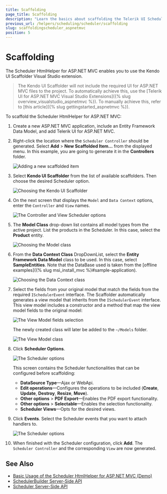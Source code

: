 ```yaml
---
title: Scaffolding
page_title: Scaffolding
description: "Learn the basics about scaffolding the Telerik UI Scheduler HtmlHelper for ASP.NET MVC by using the Scaffolder extension for Visual Studio"
previous_url: /helpers/scheduling/scheduler/scaffolding
slug: scaffoldingscheduler_aspnetmvc
position: 5
---
```


# Scaffolding

The Scheduler HtmlHelper for ASP.NET MVC enables you to use the Kendo UI Scaffolder Visual Studio extension.

> The Kendo UI Scaffolder will not include the required UI for ASP.NET MVC files to the project. To automatically achieve this, use the [Telerik UI for ASP.NET MVC Visual Studio Extensions]({% slug overview_visualstudio_aspnetmvc %}). To manually achieve this, refer to [this article]({% slug gettingstarted_aspnetmvc %}).

To scaffold the Scheduler HtmlHelper for ASP.NET MVC:

1. Create a new ASP.NET MVC application, include an Entity Framework Data Model, and add Telerik UI for ASP.NET MVC.
1. Right-click the location where the `Scheduler Controller` should be generated. Select **Add** > **New Scaffolded Item...** from the displayed menu. In this example, you are going to generate it in the **Controllers** folder.

    ![Adding a new scaffolded item](images/scaffolding/scheduler_new_scaffolded_item.png)

1. Select **Kendo UI Scaffolder** from the list of available scaffolders. Then choose the desired Scheduler option.

    ![Choosing the Kendo UI Scaffolder](../../../images/scaffolding/kendo_ui_scaffolder.png)

1. On the next screen that displays the `Model` and `Data Context` options, enter the `Controller` and `View` names.

    ![The Controller and View Scheduler options](images/scaffolding/ui_for_aspnetmvc_scheduler_1.png)

1. The **Model Class** drop-down list contains all model types from the active project. List the products in the Scheduler. In this case, select the **Product** entity.

    ![Choosing the Model class](images/scaffolding/ui_for_aspnetmvc_scheduler_3.png)

1. From the **Data Context Class** DropDownList, select the **Entity Framework Data Model** class to be used. In this case, select **SampleEntities**. Note that the DataBase used is taken from the [offline examples]({% slug msi_install_mvc %}#sample-application).

    ![Choosing the Data Context class](images/scaffolding/ui_for_aspnetmvc_scheduler_2.png)

1. Select the fields from your original model that match the fields from the required `ISchedulerEvent` interface. The Scaffolder automatically generates a view model that inherits from the `ISchedulerEvent` interface. This view model includes a constructor and a method that map the view model fields to the original model:

    ![The View Model fields selection](images/scaffolding/ui_for_aspnetmvc_scheduler_4.png)

    The newly created class will later be added to the `~/Models` folder.

    ![The View Model class](images/scaffolding/ui_for_aspnetmvc_scheduler_7.png)

1. Click **Scheduler Options**.

    ![The Scheduler options](images/scaffolding/ui_for_aspnetmvc_scheduler_5.png)

    This screen contains the Scheduler functionalities that can be configured before scaffolding:

    * **DataSource Type**&mdash;Ajax or WebApi.
    * **Edit operations**&mdash;Configures the operations to be included (**Create**, **Update**, **Destroy**, **Resize**, **Move**).
    * **Other options** > **PDF Export**&mdash;Enables the PDF export functionality.
    * **Other options** > **Selectable**&mdash;Enables the selection functionality.
    * **Scheduler Views**&mdash;Opts for the desired views.

1. Click **Events**. Select the Scheduler events that you want to attach handlers to.

    ![The Scheduler options](images/scaffolding/ui_for_aspnetmvc_scheduler_6.png)

1. When finished with the Scheduler configuration, click **Add**. The `Scheduler Controller` and the corresponding `View` are now generated.

## See Also

* [Basic Usage of the Scheduler HtmlHelper for ASP.NET MVC (Demo)](https://demos.telerik.com/aspnet-mvc/scheduler)
* [SchedulerBuilder Server-Side API](https://docs.telerik.com/aspnet-mvc/api/Kendo.Mvc.UI.Fluent/SchedulerBuilder)
* [Scheduler Server-Side API](/api/scheduler)
